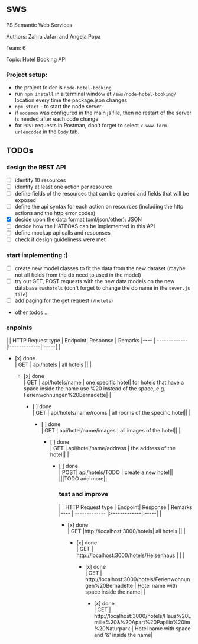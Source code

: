 # sws
PS Semantic Web Services

Authors: Zahra Jafari and Angela Popa

Team: 6

Topic: Hotel Booking API

### Project setup:

  * the project folder is `node-hotel-booking`
  * run `npm install` in a terminal window at `/sws/node-hotel-booking/` location every time the package.json changes
  * `npm start` - to start the node server
  * if `nodemon` was configured in the main js file, then no restart of the server is needed after each code change
  * for `POST` requests in Postman, don't forget to select `x-www-form-urlencoded` in the `Body` tab.

## TODOs
### design the REST API
  - [ ] identify 10 resources
  - [ ] identify at least one action per resource
  - [ ] define fields of the resources that can be queried and fields that will be exposed
  - [ ] define the api syntax for each action on resources (including the http actions and the http error codes)
  - [x] decide upon the data format (xml/json/other): JSON
  - [ ] decide how the HATEOAS can be implemented in this API
  - [ ] define mockup api calls and responses
  - [ ] check if design guideliness were met

### start implementing :)
  - [ ] create new model classes to fit the data from the new dataset (maybe not all fields from the db need to used in the model)
  - [ ] try out GET, POST requests with the new data models on the new database `swshotels` (don't forget to change the db name in the `sever.js file`)
  - [ ] add paging for the get request (`/hotels`)
  - other todos ...


  ### enpoints

  |  | HTTP Request type | Endpoint| Response  | Remarks
  |---- | ------------- |:-------------|:-----|
  |<ul><li>[x] done</li> | GET | api/hotels | all hotels ||
  |<ul><li>[x] done</li>| GET | api/hotels/name | one specific hotel| for hotels that have a space inside the name use %20 instead of the space, e.g. Ferienwohnungen%20Bernadette|
  |<ul><li>[ ] done</li>| GET | api/hotels/name/rooms | all rooms of the specific hotel||
  |<ul><li>[ ] done</li>| GET | api/hotel/name/images | all images of the hotel||
  |<ul><li>[ ] done</li>| GET | api/hotel/name/address | the address of the hotel||
  |<ul><li>[ ] done</li>| POST| api/hotels/TODO | create a new hotel||
  |||TODO add more||


### test and improve
|  | HTTP Request type | Endpoint| Response  | Remarks
|---- | ------------- |:-------------|:-----|
|<ul><li>[x] done</li> | GET |http://localhost:3000/hotels| all hotels ||
|<ul><li>[x] done</li>| GET | http://localhost:3000/hotels/Heisenhaus | |
|<ul><li>[x] done</li>| GET | http://localhost:3000/hotels/Ferienwohnungen%20Bernadette | Hotel name with space inside the name|
|<ul><li>[x] done</li>| GET | http://localhost:3000/hotels/Haus%20Emilie%20&%20Apart%20Papilio%20im%20Naturpark | Hotel name with space and '&' inside the name|
